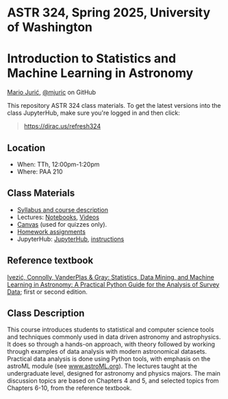 # ASTR 324, Spring 2025, University of Washington
# Introduction to Statistics and Machine Learning in Astronomy

[Mario Jurić](http://research.majuric.org), [@mjuric](https://github.com/mjuric) on GitHub

This repository ASTR 324 class materials. To get the latest versions into the class JupyterHub, make sure you're logged in and then click:

> https://dirac.us/refresh324

## Location

 * When: TTh, 12:00pm-1:20pm
 * Where: PAA 210

## Class Materials

 * [Syllabus and course description](syllabus/syllabus.pdf)
 * Lectures: [Notebooks](lectures/), [Videos](https://dirac.us/videos324)
 * [Canvas](https://canvas.uw.edu/courses/1799614) (used for quizzes only).
 * [Homework assignments](https://github.com/uw-astr-324/astr-324-s25-homeworks)
 * JupyterHub: [JupyterHub](https://dirac.us/hub324), [instructions](https://docs.google.com/document/d/1KPZbA5fGO9UrFUTyuKA6DSQ7aQpQ1VDfT-veuL8Q9Qo/edit?usp=sharing)

## Reference textbook

[Ivezić, Connolly, VanderPlas & Gray: Statistics, Data Mining, and Machine Learning in Astronomy:
A Practical Python Guide for the Analysis of Survey
Data](https://press.princeton.edu/books/hardcover/9780691198309/statistics-data-mining-and-machine-learning-in-astronomy);
first or second edition.

## Class Description

This course introduces students to statistical and computer science tools
and techniques commonly used in data driven astronomy and astrophysics.  It
does so through a hands-on approach, with theory followed by working through
examples of data analysis with modern astronomical datasets.  Practical data
analysis is done using Python tools, with emphasis on the astroML module
(see www.astroML.org).  The lectures taught at the undergraduate level,
designed for astronomy and physics majors.  The main discussion topics are
based on Chapters 4 and 5, and selected topics from Chapters 6-10, from the
reference textbook.
